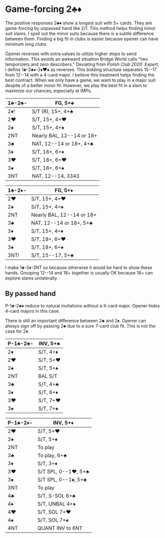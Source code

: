 # Game-forcing 2♣♦

The positive responses 2♣♦ show a longest suit with 5+ cards.  They are
game-forcing by unpassed hand like 2/1.  This method helps finding minor suit
slams.  I spell out the minor suits because there is a subtle difference between
them. Finding a big fit in clubs is easier because opener can have minimum long
clubs.

Opener reverses with extra values to utilize higher steps to send information.
This avoids an awkward situation Bridge World calls "two temporizers and zero
describers."  Deviating from *Polish Club 2020: Expert*, I define 1♣-2♣♦-2♦♥♠ as
reverses.  This bidding structure separates 15--17 from 12--14 with a 4-card
major.  I believe this treatment helps finding the best contract.  When we only
have a game, we want to play in a major suit despite of a better minor fit.
However, we play the best fit in a slam to maximize our chances, especially at
IMPs.

| 1♣-2♣- | FG, 5+♣ |
|--------|---------|
| 2♦!    | S/T (R), 15+, 4+♣
| 2♥     | S/T, 15+, 4+♥
| 2♠     | S/T, 15+, 4+♠
| 2NT    | Nearly BAL, 12--14 or 18+
| 3♣     | NAT, 12--14 or 18+, 4+♣
| 3♦     | S/T, 18+, 6+♦
| 3♥     | S/T, 18+, 6+♥
| 3♠     | S/T, 18+, 6+♠
| 3NT    | NAT, 12--14, 3343

| 1♣-2♦- | FG, 5+♦ |
|--------|---------|
| 2♥     | S/T, 15+, 4+♥
| 2♠     | S/T, 15+, 4+♠
| 2NT    | Nearly BAL, 12--14 or 18+
| 3♣     | NAT, 12--14 or 18+, 5+♣
| 3♦     | S/T, 15+, 4+♦
| 3♥     | S/T, 18+, 6+♥
| 3♠     | S/T, 18+, 6+♠
| 3NT!   | S/T, 15--17, 5+♣

I make 1♣-2♦-3NT so because otherwise it would be hard to show these hands.
Grouping 12--14 and 18+ together is usually OK because 18+ can explore slams
unilaterally.

## By passed hand

P-1♣-2♣♦ reduce to natural invitations without a 4-card major.  Opener hides
4-card majors in this case.

There is still an important difference between 2♣ and 2♦.  Opener can always
sign off by passing 2♣ due to a sure 7-card club fit.  This is not the case for
2♦.

| P-1♣-2♣- | INV, 5+♣ |
|----------|----------|
| 2♦       | S/T, 4+♦ |
| 2♥       | S/T, 5+♥ |
| 2♠       | S/T, 5+♠ |
| 2NT      | BAL S/T  |
| 3♣       | S/T, 4+♣ |
| 3♦       | S/T, 6+♦ |
| 3♥       | S/T, 7+♥ |
| 3♠       | S/T, 7+♠ |

| P-1♣-2♦- | INV, 5+♦ |
|----------|----------|
| 2♥       | S/T, 5+♥
| 2♠       | S/T, 5+♠
| 2NT      | To play
| 3♣       | To play, 6+♣
| 3♦       | S/T, 3+♦
| 3♥       | S/T SPL, 0--1♥, 5+♣
| 3♠       | S/T SPL, 0--1♠, 5+♣
| 3NT      | To play
| 4♣       | S/T, S-SOL 6+♣
| 4♦       | S/T, UNBAL 4+♦
| 4♥       | S/T, SOL 7+♥
| 4♠       | S/T, SOL 7+♠
| 4NT      | QUANT INV to 6NT